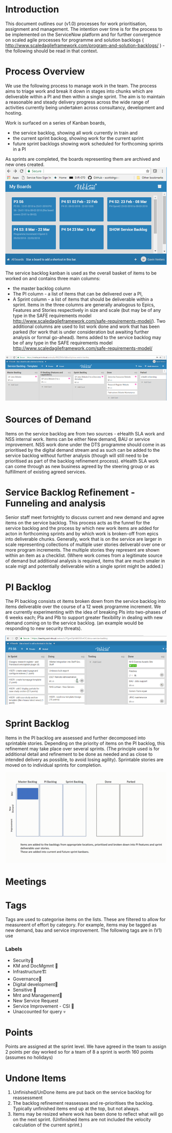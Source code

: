 # Introduction
This document outlines our (v1.0) processes for work prioritisation, assignment and management.
The intention over time is for the process to be implemented on the ServiceNow platform and for further convergence on scaled agile processes for programme and solution backlogs ( http://www.scaledagileframework.com/program-and-solution-backlogs/ ) - the following should be read in that context.

# Process Overview
We use the following process to manage work in the team. The process aims to triage work and break it down in stages into chunks which are deliverable within a PI and then within a single sprint. The aim is to maintain a reasonable and steady delivery progress across the wide range of activities currently being undertaken across consultancy, development and hosting.

Work is surfaced on a series of Kanban boards, 
* the service backlog, showing all work currently in train and 
* the current sprint backog, showing work for the current sprint
* future sprint backlogs showing work scheduled for forthcoming sprints in a PI

As sprints are completed, the boards representing them are archived and new ones created.
![Process Kanban](/Process%20Kanban.png)

The service backlog kanban is used as the overall basket of items to be worked on and contains three main columns:
* the master backlog column 
* The PI column - a list of items that can be delivered over a PI,
* A Sprint column - a list of items that should be deliverable within a sprint. 
Items in the three columns are generally analogous to Epics, Features and Stories respectively in size and scale (but may be of any type in the SAFE requirements model http://www.scaledagileframework.com/safe-requirements-model/). Two additional columns are used to list work done and work that has been parked (for work that is under consideration but awaiting further analysis or formal go-ahead).
Items added to the service backlog may be of any type in the SAFE requirements model http://www.scaledagileframework.com/safe-requirements-model/

![Service Backlog](/Service%20Backlog%20img1.png)

# Sources of Demand
Items on the service backlog are from two sources - eHealth SLA work and NSS internal work. Items can be either New demand, BAU or service improvement. NSS work done under the DTS programme should come in as prioritised by the digital demand stream and as such can be added to the service backlog without further analysis (though will still need to be prioritised as part of the backlog refinement process). eHealth SLA work can come through as new business agreed by the steering group or as fulfillment of existing agreed services.

# Service Backlog Refinement - Funneling and analysis
Senior staff meet fortnightly to discuss current and new demand and agree items on the service backlog. This process acts as the funnel for the service backlog and the process by which new work items are added for acton in forthcoming sprints and by which work is broken-off from epics into deliverable chunks. 
Generally, work that is on the service are larger in scale representing collections of multiple user stories deliverabl over one or more program increments. The multiple stories they represent are shown within an item as a checklist. 
(Where work comes from a legitimate source of demand but additional analysis is required, items that are much smaler in scale migt and potentially deliverable witin a single sprint might be added.)

# PI Backlog
The PI backlog consists ot items broken down from the service backlog into items deliverable over the course of a 12 week programme increment.
We are currently experimenting with the idea of breaking PIs into two-phases of 6 weeks each; PIa and PIb to support greater flexibility in dealing with new demand coming on to the service backlog. (an example would be responding to new security threats).

![Sprint Backlog](/Sprint%20Backlog%20img1.png)

# Sprint Backlog
Items in the PI backlog are assessed and further decomposed into sprintable stories. Depending on the priority of items on the PI backlog, this refinement may take place over several sprints. (The principle used is for additional detail and refinement to be done as needed and as close to intended delivery as possible, to avoid losing agility). Sprintable stories are moved on to individual sprints for completion.

![Refinement process](/backlog%20refinement.gif)

# Meetings


# Tags
Tags are used to categorise items on the lists.
These are filtered to allow for measureent of effort by category. For example, items may be tagged as new demand, bau and service improvement. 
The following tags are in (V1) use

### Labels

* Security👮
* KM and DocMgmnt 📙
* Infrastructure🏗
* Governance🤴
* Digital development📳
* Sensitive 🤞
* Mnt and Management🚜
* New Service Request
* Service Improvement - CSI 🦄
* Unaccounted for query 💀


# Points
Points are assigned at the sprint level. We have agreed in the team to assign 2 points per day worked so for a team of 8 a sprint is worth 160 points (assumes no holidays)
 
#  Undone Items
1. Unfinished/UnDone items are put back on the service backlog for reassessment 
2. The backlog refinement reassesses and re-prioritises the backlog. Typically unfinished items end up at the top, but not always. 
3. Items may be resized where work has been done to reflect what will go on the next sprint.
(Unfinished items are not included the velocity calculation of the current sprint.)
